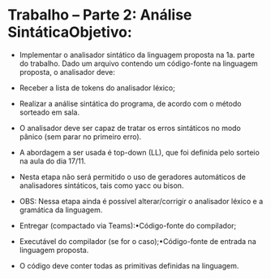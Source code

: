 # Trabalho – Parte 2: Análise SintáticaObjetivo: 

* Implementar o analisador sintático da linguagem proposta na 1a. parte do trabalho. Dado um arquivo contendo um código-fonte na linguagem proposta, o analisador deve:
* Receber a lista de tokens do analisador léxico;
* Realizar a análise sintática do programa, de acordo com o método sorteado em sala.
* O analisador deve ser capaz de tratar os erros sintáticos no modo pânico (sem parar no primeiro erro).

* A abordagem a ser usada é top-down (LL), que foi definida pelo sorteio na aula do dia 17/11.
   
* Nesta etapa não será permitido o uso de geradores automáticos de analisadores sintáticos, tais como yacc ou bison.
* OBS: Nessa etapa ainda é possível alterar/corrigir o analisador léxico e a gramática da linguagem.
* Entregar (compactado via Teams):•Código-fonte do compilador;
* Executável do compilador (se for o caso);•Código-fonte de entrada na linguagem proposta.
* O código deve conter todas as primitivas definidas na linguagem.

